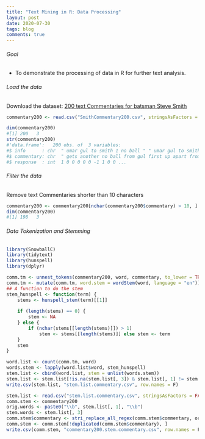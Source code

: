 ```yaml
---
title: "Text Mining in R: Data Processing"
layout: post
date: 2020-07-30
tags: blog
comments: true
---
```

###### Goal
* To demonstrate the processing of data in R for further text analysis.

###### Load the data
Download the dataset: [200 text Commentaries for batsman Steve Smith](https://swarup-rj.github.io/assets/data/SmithCommentary200.csv)
```r
commentary200 <- read.csv("SmithCommentary200.csv", stringsAsFactors = FALSE)
```

```r
dim(commentary200)
#[1] 200   3
str(commentary200)
#'data.frame':   200 obs. of  3 variables:
#$ info      : chr  " umar gul to smith 1 no ball " " umar gul to smith no run" " umar gul to smith no run" " umar gul to smith no run" ...
#$ commentary: chr  " gets another no ball from gul first up apart from that it was a good delivery yorker that smith just jabbed a "| __truncated__ " this is better in the sense that it was a legal delivery but worse in terms of line giving smith an early chan"| __truncated__ " this was a touch wide again but not as wide as guls smile after he saw this bend away late big reverse swing w"| __truncated__ " gets the line right perhaps its a touch too short though and smith gets behind a solid defence " ...
#$ response  : int  1 0 0 0 0 0 -1 1 0 0 ...
```
###### Filter the data
Remove text Commentaries shorter than 10 characters
```r
commentary200 <- commentary200[nchar(commentary200$commentary) > 10, ]
dim(commentary200)
#[1] 198   3
```

###### Data Tokenization and Stemming
```r
library(SnowballC)
library(tidytext)
library(hunspell)
library(dplyr)

comm.tm <- unnest_tokens(commentary200, word, commentary, to_lower = TRUE)
comm.tm <- mutate(comm.tm, word.stem = wordStem(word, language = "en"))
## A function to do the stem
stem_hunspell <- function(term) {
    stems <- hunspell_stem(term)[[1]]
    
    if (length(stems) == 0) {
        stem <- NA
    } else {
        if (nchar(stems[[length(stems)]]) > 1) 
            stem <- stems[[length(stems)]] else stem <- term
    }
    stem
}

word.list <- count(comm.tm, word)
words.stem <- lapply(word.list$word, stem_hunspell)
stem.list <- cbind(word.list, stem = unlist(words.stem))
stem.list <- stem.list[!is.na(stem.list[, 3]) & stem.list[, 1] != stem.list[, 3],]
write.csv(stem.list, "stem.list.commentary.csv", row.names = F)

stem.list <- read.csv("stem.list.commentary.csv", stringsAsFactors = FALSE)
comm.stem <- commentary200
orig.words <- paste0("\\b", stem.list[, 1], "\\b")
stem.words <- stem.list[, 3]
comm.stem$commentary <- stri_replace_all_regex(comm.stem$commentary, orig.words, stem.words, vectorize_all = FALSE)
comm.stem <- comm.stem[!duplicated(comm.stem$commentary), ]
write.csv(comm.stem, "commentary200.stem.commentary.csv", row.names = F)
```
